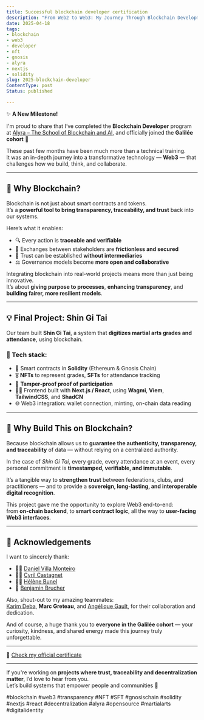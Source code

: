 ```yaml
---
title: Successful blockchain developer certification
description: "From Web2 to Web3: My Journey Through Blockchain Development with Alyra"
date: 2025-04-18
tags:
- blockchain
- web3
- developer
- nft
- gnosis
- alyra
- nextjs
- solidity
slug: 2025-blockchain-developer
ContentType: post
Status: published

---
```


✨ **A New Milestone!**

I'm proud to share that I’ve completed the **Blockchain Developer** program at [Alyra – The School of Blockchain and AI](https://www.alyra.fr/), and officially joined the **Galilée cohort** 🚀

These past few months have been much more than a technical training.  
It was an in-depth journey into a transformative technology — **Web3** — that challenges how we build, think, and collaborate.

---

## 🧭 Why Blockchain?

Blockchain is not just about smart contracts and tokens.  
It’s a **powerful tool to bring transparency, traceability, and trust** back into our systems.

Here’s what it enables:

- 🔍 Every action is **traceable and verifiable**
- 🧩 Exchanges between stakeholders are **frictionless and secured**
- 🤝 Trust can be established **without intermediaries**
- ⚖️ Governance models become **more open and collaborative**

Integrating blockchain into real-world projects means more than just being innovative.  
It’s about **giving purpose to processes**, **enhancing transparency**, and **building fairer, more resilient models**.

---

## 💡 Final Project: **Shin Gi Tai**

Our team built **Shin Gi Tai**, a system that **digitizes martial arts grades and attendance**, using blockchain.

### 🔧 Tech stack:
- 🔐 Smart contracts in **Solidity** (Ethereum & Gnosis Chain)
- 🎖️ **NFTs** to represent grades, **SFTs** for attendance tracking
- 🧾 **Tamper-proof proof of participation**
- 🧑‍💻 Frontend built with **Next.js / React**, using **Wagmi**, **Viem**, **TailwindCSS**, and **ShadCN**
- 🌐 Web3 integration: wallet connection, minting, on-chain data reading

---

## 🔗 Why Build This on Blockchain?

Because blockchain allows us to **guarantee the authenticity, transparency, and traceability** of data — without relying on a centralized authority.

In the case of *Shin Gi Tai*, every grade, every attendance at an event, every personal commitment is **timestamped, verifiable, and immutable**.

It’s a tangible way to **strengthen trust** between federations, clubs, and practitioners — and to provide a **sovereign, long-lasting, and interoperable digital recognition**.

This project gave me the opportunity to explore Web3 end-to-end:  
from **on-chain backend**, to **smart contract logic**, all the way to **user-facing Web3 interfaces**.

---

## 🙏 Acknowledgements

I want to sincerely thank:

- 🧑‍🏫 [Daniel Villa Monteiro](https://www.linkedin.com/in/daniel-villa-monteiro-blockchain/)
- 🧑‍🏫 [Cyril Castagnet](https://www.linkedin.com/in/cyrilcastagnet/)
- 🧑‍🏫 [Hélène Bunel](https://www.linkedin.com/in/helene-bunel-blockchain-ia/)
- 🌟  [Benjamin Brucher](https://www.linkedin.com/in/ben-bk/)

Also, shout-out to my amazing teammates:  
[Karim Deba](https://www.linkedin.com/in/karim-deba-708302120/), **Marc Greteau**, and [Angélique Gault](https://www.linkedin.com/in/ang%C3%A9lique-gault-92a070160/), for their collaboration and dedication.

And of course, a huge thank you to **everyone in the Galilée cohort** — your curiosity, kindness, and shared energy made this journey truly unforgettable.

---

📜 [Check my official certificate](https://certificate.alyra.fr/check/54C7E42CC2CCF0426D1428F059C681B500AA70BF888186683D1C6775CBA2D68AZWZxV1pUUytNVytYcE9tK2IwKzN4aVRDWC8vR1krMDE4T3NqUGgzWGNQRnVPOGsv)

---

If you're working on **projects where trust, traceability and decentralization matter**, I’d love to hear from you.  
Let’s build systems that empower people and communities 💪

#blockchain #web3 #transparency #NFT #SFT #gnosischain #solidity #nextjs #react #decentralization #alyra #opensource #martialarts #digitalidentity